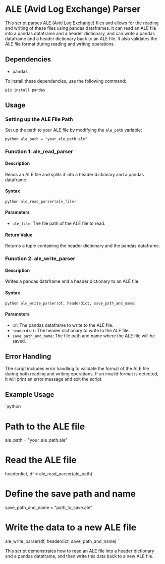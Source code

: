 
# ALE (Avid Log Exchange) Parser

This script parses ALE (Avid Log Exchange) files and allows for the reading and writing of these files using pandas dataframes. It can read an ALE file into a pandas dataframe and a header dictionary, and can write a pandas dataframe and a header dictionary back to an ALE file. It also validates the ALE file format during reading and writing operations.

## Dependencies

- pandas


To install these dependencies, use the following command:


`pip install pandas`

## Usage

### Setting up the ALE File Path

Set up the path to your ALE file by modifying the `ale_path` variable:

`python
ale_path = "your_ale_path.ale"
`

### Function 1: ale_read_parser

#### Description

Reads an ALE file and splits it into a header dictionary and a pandas dataframe.

#### Syntax

`python
ale_read_parser(ale_file)
`

#### Parameters

- `ale_file`: The file path of the ALE file to read.

#### Return Value

Returns a tuple containing the header dictionary and the pandas dataframe.

### Function 2: ale_write_parser

#### Description

Writes a pandas dataframe and a header dictionary to an ALE file.

#### Syntax

`python
ale_write_parser(df, headerdict, save_path_and_name)
`

#### Parameters

- `df`: The pandas dataframe to write to the ALE file.
- `headerdict`: The header dictionary to write to the ALE file.
- `save_path_and_name`: The file path and name where the ALE file will be saved.

## Error Handling

The script includes error handling to validate the format of the ALE file during both reading and writing operations. If an invalid format is detected, it will print an error message and exit the script.

## Example Usage

`python
# Path to the ALE file
ale_path = "your_ale_path.ale"

# Read the ALE file
headerdict, df = ale_read_parser(ale_path)

# Define the save path and name
save_path_and_name = "path_to_save.ale"

# Write the data to a new ALE file
ale_write_parser(df, headerdict, save_path_and_name)
`

This script demonstrates how to read an ALE file into a header dictionary and a pandas dataframe, and then write this data back to a new ALE file.
